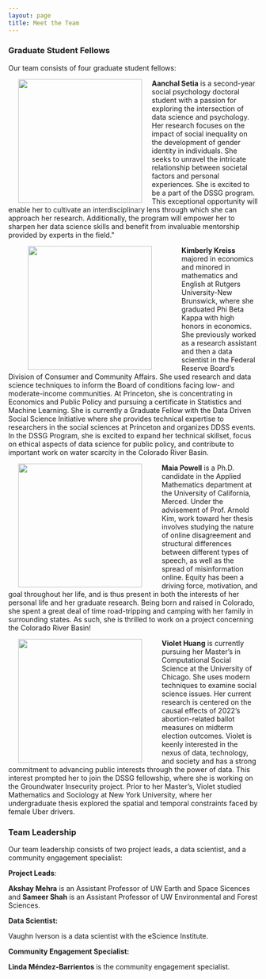 ```yaml
---
layout: page
title: Meet the Team 
---
```


### Graduate Student Fellows

Our team consists of four graduate student fellows: 

<img style="float: left;" src="{{site.url }}{{site.baseurl }}/assets/img/Aanchal_cropped.png" width="250" hspace = "20" /> **Aanchal Setia** is a second-year social psychology doctoral student with a passion for exploring the intersection of data science and psychology. Her research focuses on the impact of social inequality on the development of gender identity in individuals. She seeks to unravel the intricate relationship between societal factors and personal experiences. She is excited to be a part of the DSSG program. This exceptional opportunity will enable her to cultivate an interdisciplinary lens through which she can approach her research. Additionally, the program will empower her to sharpen her data science skills and benefit from invaluable mentorship provided by experts in the field." 
     
<img style="float: left; padding-right: 20;" src="{{site.url }}{{site.baseurl }}/assets/img/Princeton Winter headshot.jpeg" width="250" hspace = "40" /> **Kimberly Kreiss** majored in economics and minored in mathematics and English at Rutgers University-New Brunswick, where she graduated Phi Beta Kappa with high honors in economics. She previously worked as a research assistant and then a data scientist in the Federal Reserve Board’s Division of Consumer and Community Affairs. She used research and data science techniques to inform the Board of conditions facing low- and moderate-income communities. At Princeton, she is concentrating in Economics and Public Policy and pursuing a certificate in Statistics and Machine Learning. She is currently a Graduate Fellow with the Data Driven Social Science Initiative where she provides technical expertise to researchers in the social sciences at Princeton and organizes DDSS events. In the DSSG Program, she is excited to expand her technical skillset, focus on ethical aspects of data science for public policy, and contribute to important work on water scarcity in the Colorado River Basin.

<img style="float: left; padding-right: 20;" src="{{site.url }}{{site.baseurl }}/assets/img/greenmaia.png" width="250" hspace = "20" /> **Maia Powell** is a Ph.D. candidate in the Applied Mathematics department at the University of California, Merced. Under the advisement of Prof. Arnold Kim, work toward her thesis involves studying the nature of online disagreement and structural differences between different types of speech, as well as the spread of misinformation online. Equity has been a driving force, motivation, and goal throughout her life, and is thus present in both the interests of her personal life and her graduate research. Being born and raised in Colorado, she spent a great deal of time road-tripping and camping with her family in surrounding states. As such, she is thrilled to work on a project concerning the Colorado River Basin!

<img style="float: left; padding-right: 20;" src="{{site.url }}{{site.baseurl }}/assets/img/Screen Shot 2023-06-13 at 6.51.35 PM.png" width="250" hspace = "20" /> **Violet Huang** is currently pursuing her Master’s in Computational Social Science at the
University of Chicago. She uses modern techniques to examine social science issues. Her current research is centered on the causal effects of 2022’s abortion-related ballot measures on midterm election outcomes. Violet is keenly interested in the nexus of data, technology, and society and has a strong commitment to advancing public interests through the power of data. This interest prompted her to join the DSSG fellowship, where she is working on the Groundwater Insecurity project. Prior to her Master’s, Violet studied Mathematics and Sociology at New York University, where her undergraduate thesis explored the spatial and temporal constraints faced by female Uber drivers.

### Team Leadership 

Our team leadership consists of two project leads, a data scientist, and a community engagement specialist:

**Project Leads**: 

**Akshay Mehra** is an Assistant Professor of UW Earth and Space Sicences and **Sameer Shah** is an Assistant Professor of UW Environmental and Forest Sciences. 

**Data Scientist:** 

Vaughn Iverson is a data scientist with the eScience Institute. 

**Community Engagement Specialist:** 

**Linda Méndez-Barrientos** is the community engagement specialist. 
